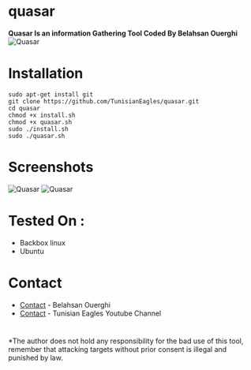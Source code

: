 # quasar
<b>Quasar Is an information Gathering Tool Coded By Belahsan Ouerghi</b>
![Quasar](https://raw.githubusercontent.com/TunisianEagles/quasar/master/Screenshot/quasae.png)
# Installation
```
sudo apt-get install git
git clone https://github.com/TunisianEagles/quasar.git
cd quasar
chmod +x install.sh
chmod +x quasar.sh
sudo ./install.sh
sudo ./quasar.sh
```
# Screenshots
![Quasar](https://raw.githubusercontent.com/TunisianEagles/quasar/master/Screenshot/quasar.png)
![Quasar](https://raw.githubusercontent.com/TunisianEagles/quasar/master/Screenshot/quasar2.png)
# Tested On :
* Backbox linux
* Ubuntu 
# Contact
* [Contact](https://www.facebook.com/ouerghi.belahsan) - Belahsan Ouerghi
* [Contact](www.youtube.com/channel/UCv9HdZbTOo0iBG5X2qaqmqg) - Tunisian Eagles Youtube Channel
#
*The author does not hold any responsibility for the bad use of this tool, remember that attacking targets without prior consent is illegal and punished by law.
